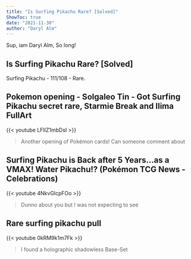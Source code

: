 ```yaml
---
title: "Is Surfing Pikachu Rare? [Solved]"
ShowToc: true 
date: "2021-11-30"
author: "Daryl Alm" 
---
```


Sup, iam Daryl Alm, So long!
## Is Surfing Pikachu Rare? [Solved]
Surfing Pikachu - 111/108 - Rare.

## Pokemon opening - Solgaleo Tin - Got Surfing Pikachu secret rare, Starmie Break and Ilima FullArt
{{< youtube LFlIZ1mbDsI >}}
>Another opening of Pokémon cards! Can someone comment about 

## Surfing Pikachu is Back after 5 Years...as a VMAX! Water Pikachu!? (Pokémon TCG News - Celebrations)
{{< youtube 4NkvGlcpFOo >}}
>Dunno about you but I was not expecting to see 

## Rare surfing pikachu  pull
{{< youtube 0kRM9k1m7Fk >}}
>I found a holographic shadowless Base-Set 

